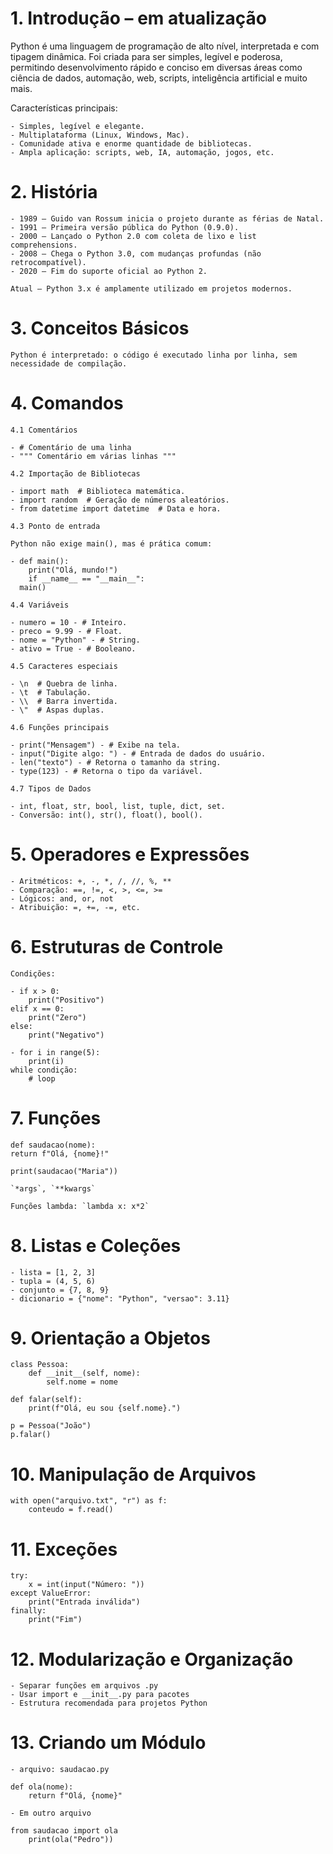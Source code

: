 # 1. Introdução – em atualização

Python é uma linguagem de programação de alto nível, interpretada e com tipagem dinâmica. Foi criada para ser simples, legível e poderosa, permitindo desenvolvimento rápido e conciso em diversas áreas como ciência de dados, automação, web, scripts, inteligência artificial e muito mais.

Características principais:

    - Simples, legível e elegante.
    - Multiplataforma (Linux, Windows, Mac).
    - Comunidade ativa e enorme quantidade de bibliotecas.
    - Ampla aplicação: scripts, web, IA, automação, jogos, etc.

# 2. História

    - 1989 – Guido van Rossum inicia o projeto durante as férias de Natal.
    - 1991 – Primeira versão pública do Python (0.9.0).
    - 2000 – Lançado o Python 2.0 com coleta de lixo e list comprehensions.
    - 2008 – Chega o Python 3.0, com mudanças profundas (não retrocompatível).
    - 2020 – Fim do suporte oficial ao Python 2.

    Atual – Python 3.x é amplamente utilizado em projetos modernos.

# 3. Conceitos Básicos

    Python é interpretado: o código é executado linha por linha, sem necessidade de compilação.

# 4. Comandos

    4.1 Comentários

    - # Comentário de uma linha
    - """ Comentário em várias linhas """

    4.2 Importação de Bibliotecas

    - import math  # Biblioteca matemática.
    - import random  # Geração de números aleatórios.
    - from datetime import datetime  # Data e hora.

    4.3 Ponto de entrada

    Python não exige main(), mas é prática comum:

    - def main():
        print("Olá, mundo!")
        if __name__ == "__main__":
      main()

    4.4 Variáveis

    - numero = 10 - # Inteiro.
    - preco = 9.99 - # Float.
    - nome = "Python" - # String.
    - ativo = True - # Booleano.

    4.5 Caracteres especiais

    - \n  # Quebra de linha.
    - \t  # Tabulação.
    - \\  # Barra invertida.
    - \"  # Aspas duplas.

    4.6 Funções principais

    - print("Mensagem") - # Exibe na tela.
    - input("Digite algo: ") - # Entrada de dados do usuário.
    - len("texto") - # Retorna o tamanho da string.
    - type(123) - # Retorna o tipo da variável.

    4.7 Tipos de Dados

    - int, float, str, bool, list, tuple, dict, set.
    - Conversão: int(), str(), float(), bool().

# 5. Operadores e Expressões

    - Aritméticos: +, -, *, /, //, %, **
    - Comparação: ==, !=, <, >, <=, >=
    - Lógicos: and, or, not
    - Atribuição: =, +=, -=, etc.

# 6. Estruturas de Controle

    Condições:

    - if x > 0:
        print("Positivo")
    elif x == 0:
        print("Zero")
    else:
        print("Negativo")

    - for i in range(5):
        print(i)
    while condição:
        # loop

# 7. Funções

    def saudacao(nome):
    return f"Olá, {nome}!"

    print(saudacao("Maria"))

    `*args`, `**kwargs`

    Funções lambda: `lambda x: x*2`

# 8. Listas e Coleções

    - lista = [1, 2, 3]
    - tupla = (4, 5, 6)
    - conjunto = {7, 8, 9}
    - dicionario = {"nome": "Python", "versao": 3.11}

# 9. Orientação a Objetos

    class Pessoa:
        def __init__(self, nome):
            self.nome = nome

    def falar(self):
        print(f"Olá, eu sou {self.nome}.")

    p = Pessoa("João")
    p.falar()

# 10. Manipulação de Arquivos

    with open("arquivo.txt", "r") as f:
        conteudo = f.read()
        
# 11. Exceções

    try:
        x = int(input("Número: "))
    except ValueError:
        print("Entrada inválida")
    finally:
        print("Fim")

# 12. Modularização e Organização

    - Separar funções em arquivos .py
    - Usar import e __init__.py para pacotes
    - Estrutura recomendada para projetos Python

# 13. Criando um Módulo

    - arquivo: saudacao.py

    def ola(nome):
        return f"Olá, {nome}"

    - Em outro arquivo

    from saudacao import ola
        print(ola("Pedro"))
